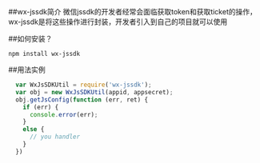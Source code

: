 ##wx-jssdk简介
微信jssdk的开发者经常会面临获取token和获取ticket的操作，wx-jssdk是将这些操作进行封装，开发者引入到自己的项目就可以使用

##如何安装？

    npm install wx-jssdk


##用法实例

```javascript
  var WxJsSDKUtil = require('wx-jssdk');
  var obj = new WxJsSDKUtil(appid, appsecret);
  obj.getJsConfig(function (err, ret) {
    if (err) {
      console.error(err);
    }
    else {
      // you handler
    }
  })
```
